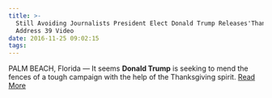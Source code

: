```yaml
---
title: >-
  Still Avoiding Journalists President Elect Donald Trump Releases'Thanksgiving
  Address 39 Video
date: 2016-11-25 09:02:15
tags:
---
```

PALM BEACH, Florida — It seems <b>Donald Trump</b> is seeking to mend the fences of a tough campaign with the help of the Thanksgiving spirit.
[Read More](http://www.nbcnews.com/politics/2016-election/still-avoiding-journalists-president-elect-donald-trump-releases-thanksgiving-address-n687891)